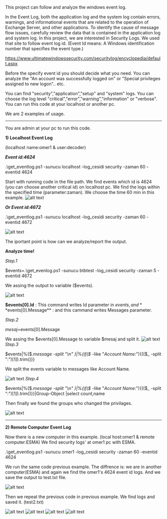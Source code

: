 This project can follow and analyze the windows event log. 

In the Event Log, both the application log and the system log contain errors, warnings, and informational events that are related to the operation of Exchange Server, and other applications. To identify the cause of message flow issues, carefully review the data that is contained in the application log and system log.
In this project, we are interested in Security Logs. We used that site to follow event log id. (Event Id means: A Windows identification number that specifies the event type.) 

https://www.ultimatewindowssecurity.com/securitylog/encyclopedia/default.aspx 


Before the specify event id you should decide what you need. You can analyze the "An account was successfully logged on" or "Special privileges assigned to new logon".. etc.

You can find "security","application","setup" and "system" logs. You can choose the log level "critical","error","warning","information" or "verbose". You can run this code at your localhost or another pc. 

We are 2 examples of usage.

----------------------------------------------------------------------------------------------------------------------
You are admin at your pc to run this code.

**1) Localhost Event Log**

(localhost name:omer1 & user:decoder) 

***Event id:4624***

.\get_eventlog.ps1 -sunucu localhost -log_cesidi security -zaman 60 -eventid 4624

Start with running code in the file path. We find events which id is 4624 (you can choose another critical id) on localhost pc. We find the logs within the specified time (parameter:zaman). We choose the time 60 min in this example.
![alt text](https://github.com/esmanurtufan/event-log-analyze/blob/master/screenshots/4624.PNG)


***Or Event id:4672***

.\get_eventlog.ps1 -sunucu localhost -log_cesidi security -zaman 60 -eventid 4672

![alt text](https://github.com/esmanurtufan/event-log-analyze/blob/master/screenshots/4672.PNG)


The iportant point is how can we analyze/report the output. 

**Analyze time!**

*Step.1*

$events=.\get_evenlog.ps1 -sunucu btbtest -log_cesidi security -zaman 5 -eventid 4672 

We assing the output to variable ($events). 

![alt text](https://github.com/esmanurtufan/event-log-analyze/blob/master/screenshots/1.PNG)


**$events[0].Id**         : This command writes Id parameter in $events, and 
**$events[0].Message**    : and this cammand writes Messages parameter.

*Step.2*

$mesaj=$events[0].Message

We assing the $events[0].Message to variable $mesaj and split it.
![alt text](https://github.com/esmanurtufan/event-log-analyze/blob/master/screenshots/2.PNG)
*Step.3*

$events|%{$_.message -split "\n" }|%{if($_ -like "*Account Name:*"){(($_ -split "\:")[1]).trim()}} 

We split the events variable to messages like Account Name.

![alt text](https://github.com/esmanurtufan/event-log-analyze/blob/master/screenshots/3.PNG)
*Step.4*

$events|%{$_.message -split "\n" }|%{if($_ -like "*Account Name:*"){(($_ -split "\:")[1]).trim()}}|Group-Object |select count,name

Then finally we found the groups who changed the privilages.

![alt text](https://github.com/esmanurtufan/event-log-analyze/blob/master/screenshots/4.PNG)

----------------------------------------------------------------------------------------------------------------------

**2) Remote Computer Event Log**

Now there is a new computer in this example. (local host:omer1 & remote computer:ESMA) We find security logs' at omer1 pc with ESMA.

.\get_eventlog.ps1 -sunucu omer1 -log_cesidi security -zaman 60 -eventid 4624 

We run the same code previous example. The diffrence is: we are in another computer(ESMA) and again we find the omer1's 4624 event id logs. And we save the output to test.txt file.

![alt text](https://github.com/esmanurtufan/event-log-analyze/blob/master/screenshots/remote.pc.1.PNG)

Then we repeat the previous code in previous example. We find logs and saved it. (test2.txt)


![alt text](https://github.com/esmanurtufan/event-log-analyze/blob/master/screenshots/remote.pc.2.PNG)
![alt text](https://github.com/esmanurtufan/event-log-analyze/blob/master/screenshots/remote.pc.3.PNG)
![alt text](https://github.com/esmanurtufan/event-log-analyze/blob/master/screenshots/remote.pc.4.PNG)
![alt text](https://github.com/esmanurtufan/event-log-analyze/blob/master/screenshots/remote.pc.5.PNG)








